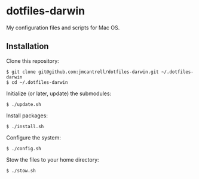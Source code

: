 # dotfiles-darwin

My configuration files and scripts for Mac OS.

## Installation

Clone this repository:

```
$ git clone git@github.com:jmcantrell/dotfiles-darwin.git ~/.dotfiles-darwin
$ cd ~/.dotfiles-darwin
```

Initialize (or later, update) the submodules:

```
$ ./update.sh
```

Install packages:

```
$ ./install.sh
```

Configure the system:

```
$ ./config.sh
```

Stow the files to your home directory:

```
$ ./stow.sh
```
